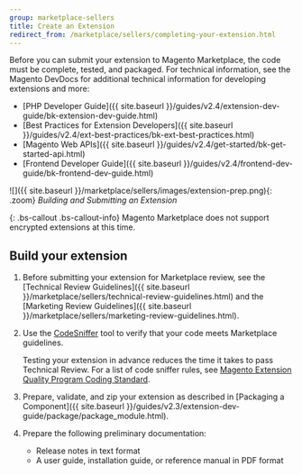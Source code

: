```yaml
---
group: marketplace-sellers
title: Create an Extension
redirect_from: /marketplace/sellers/completing-your-extension.html
---
```


Before you can submit your extension to Magento Marketplace, the code must be complete, tested, and packaged. For technical information, see the Magento DevDocs for additional technical information for developing extensions and more:

-  [PHP Developer Guide]({{ site.baseurl }}/guides/v2.4/extension-dev-guide/bk-extension-dev-guide.html)
-  [Best Practices for Extension Developers]({{ site.baseurl }}/guides/v2.4/ext-best-practices/bk-ext-best-practices.html)
-  [Magento Web APIs]({{ site.baseurl }}/guides/v2.4/get-started/bk-get-started-api.html)
-  [Frontend Developer Guide]({{ site.baseurl }}/guides/v2.4/frontend-dev-guide/bk-frontend-dev-guide.html)

![]({{ site.baseurl }}/marketplace/sellers/images/extension-prep.png){: .zoom}
_Building and Submitting an Extension_

{: .bs-callout .bs-callout-info}
Magento Marketplace does not support encrypted extensions at this time.

## Build your extension

1. Before submitting your extension for Marketplace review, see the [Technical Review Guidelines]({{ site.baseurl }}/marketplace/sellers/technical-review-guidelines.html) and the [Marketing Review Guidelines]({{ site.baseurl }}/marketplace/sellers/marketing-review-guidelines.html).

1. Use the [CodeSniffer][1] tool to verify that your code meets Marketplace guidelines.

   Testing your extension in advance reduces the time it takes to pass Technical Review. For a list of code sniffer rules, see [Magento Extension Quality Program Coding Standard][2].

1. Prepare, validate, and zip your extension as described in [Packaging a Component]({{ site.baseurl }}/guides/v2.3/extension-dev-guide/package/package_module.html).

1. Prepare the following preliminary documentation:

   -  Release notes in text format
   -  A user guide, installation guide, or reference manual in PDF format

[1]: https://github.com/squizlabs/PHP_CodeSniffer
[2]: https://github.com/magento/marketplace-eqp
